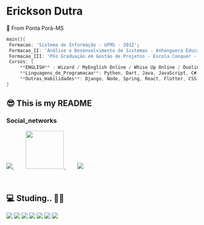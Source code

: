 # Erickson Dutra
 📍 From Ponta Porã-MS
 ``` dart
 main(){
  Formacao: 'Sistema de Informação - UFMS - 2012';
  Formacao_II: 'Análise e Desenvolvimento de Sistemas - Anhanguera Educacional - 2020/2021';
  Formacao_III: 'Pós Graduação em Gestão de Projetos - Escola Conquer - 2022';
  Cursos: {
      **ENGLISH** : Wizard / MyEnglish Online / Whise Up Online / Duolingo;
      **Linguagens_de_Programacao**: Python, Dart, Java, JavaScript, C#;
      **Outras_Habilidades**: Django, Node, Spring, React, Flutter, CSS, HTML, Power BI;
 } 
 ```
 
## 😎 This is my README

 
 ### Social_networks 
 <div>
 <p>

  <a href="https://www.linkedin.com/in/erickson-dutra-b8673453/" target="_blank" title="LinkedIn">
    <img src="https://img.shields.io/badge/-LinkedIn-%230077B5?style=for-the-badge&logo=linkedin&logoColor=white" target="_blank">
  </a> &nbsp &nbsp &nbsp &nbsp
  <a href="mailto:ericksond10@gmail.com" target="_blank" title="Email">
    <img src="https://logodownload.org/wp-content/uploads/2018/03/gmail-logo-1-1-2048x471.png" width="100px">
  </a> &nbsp &nbsp &nbsp &nbsp
    <a href="https://www.instagram.com/ericksdutra/" target="_blank" title="Instagram">
    <img src="https://img.shields.io/badge/-Instagram-%23E4405F?style=for-the-badge&logo=instagram&logoColor=white" target="_blank">
  </a>
</p>
 </div>
<br>
<h2>   💻 Studing..  👨‍💻 </h2>
 <p> 
<img src="https://img.shields.io/static/v1?label=*Working*&message=Dart&color=green&style=plastic&logo=Dart/">
<img src="https://img.shields.io/static/v1?label=*Working*&message=Flutter&color=red&style=plastic&logo=flutter/">
<img src="https://img.shields.io/static/v1?label=Focus01&message=React&color=blue&style=plastic&logo=react"/>
 <img src="https://img.shields.io/static/v1?label=Focus02&message=Python&color=yellow&style=plastic&logo=Python"/>
<img src="https://img.shields.io/static/v1?label=Focus03&message=Java&color=purple&style=plastic&logo=Java"/>
<img src="https://img.shields.io/static/v1?label=Focus04&message=Django&color=brown&style=plastic&logo=python"/>
<img src="https://img.shields.io/static/v1?label=Focus05&message=Csharp&color=grey&style=plastic&logo=csharp"/>

